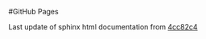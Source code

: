 #GitHub Pages

Last update of sphinx html documentation from [4cc82c4](https://github.com/uibcdf/OpenENM/tree/4cc82c46701b58c4038210450b35b9573c760a4e)
